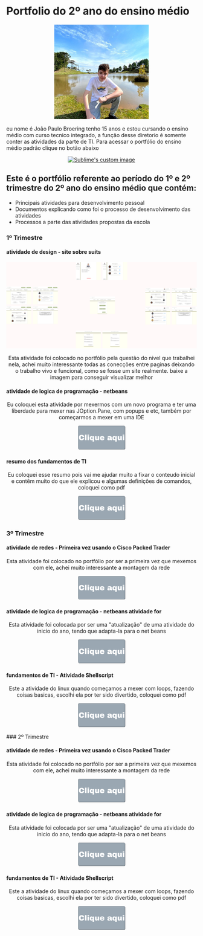 # Portfolio do 2º ano do ensino médio
<p align="center">
 <img src="imagens/eu.jpeg" width="250">
</p>
eu nome é João Paulo Broering tenho 15 anos e estou cursando o ensino médio com curso tecnico integrado, a função desse diretorio é somente conter as atividades da parte de TI. Para acessar o portfólio do ensino médio padrão clique no botão abaixo

<p align="center">
 <a href="https://sites.google.com/view/portfolio-joao-paulo-broering/in%C3%ADcio"><img src="imagens/Portfólio (1).png" width="250" alt="Sublime's custom image"></a>
</p>

## Este é o portfólio referente ao período do 1º e 2º trimestre do 2º ano do ensino médio que contém:
* Principais atividades para desenvolvimento pessoal
* Documentos explicando como foi o processo de desenvolvimento das atividades
* Processos a parte das atividades propostas da escola

### 1º Trimestre

#### atividade de design - site sobre suits

<p align="center">
 <img src="design/Suits site.png" width="750">
</p>
<p align="center">
  Esta atividade foi colocado no portfólio pela questão do nivel que trabalhei nela, achei muito interessante todas as conecções entre paginas deixando o trabalho vivo e funcional, como se fosse um site realmente. baixe a imagem para conseguir visualizar melhor
</p>

#### atividade de logica de programação - netbeans

<p align="center">
  Eu coloquei esta atividade por mexermos com um novo programa e ter uma liberdade para mexer nas JOption.Pane, com popups e etc, também por começarmos a mexer em uma IDE
</p>
<p align="center">
 <a href="fundamento_de_ti/JOptionPane.java"><img src="imagens/Clique aqui.png" width="125"></a>
</p>

#### resumo dos fundamentos de TI

<p align="center">
 Eu coloquei esse resumo pois vai me ajudar muito a fixar o conteudo inicial e contêm muito do que ele explicou e algumas definições de comandos, coloquei como pdf
</p>
<p align="center">
 <a href="fundamento_de_ti/Reviso.pdf"><img src="imagens/Clique aqui.png" width="125"></a>
</p>

### 3º Trimestre

#### atividade de redes - Primeira vez usando o Cisco Packed Trader

<p align="center">
  Esta atividade foi colocado no portfólio por ser a primeira vez que mexemos com ele, achei muito interessante a montagem da rede
</p>
<p align="center">
 <a href="Fundamentos_de_redes/trabalho.pkt"><img src="imagens/Clique aqui.png" width="125"></a>
</p>

#### atividade de logica de programação - netbeans atividade for

<p align="center">
  Esta atividade foi colocada por ser uma "atualização" de uma atividade do inicio do ano, tendo que adapta-la para o net beans
</p>
<p align="center">
 <a href="logica_computacional/atvdd_for.zip"><img src="imagens/Clique aqui.png" width="125"></a>
</p>

#### fundamentos de TI - Atividade Shellscript

<p align="center">
 Este a atividade do linux quando começamos a mexer com loops, fazendo coisas basicas, escolhi ela por ter sido divertido, coloquei como pdf
</p>
<p align="center">
 <a href="fundamento_de_ti/shellscript.pdf"><img src="imagens/Clique aqui.png" width="125"></a>
</p>
### 2º Trimestre

#### atividade de redes - Primeira vez usando o Cisco Packed Trader

<p align="center">
  Esta atividade foi colocado no portfólio por ser a primeira vez que mexemos com ele, achei muito interessante a montagem da rede
</p>
<p align="center">
 <a href="Fundamentos_de_redes/trabalho.pkt"><img src="imagens/Clique aqui.png" width="125"></a>
</p>

#### atividade de logica de programação - netbeans atividade for

<p align="center">
  Esta atividade foi colocada por ser uma "atualização" de uma atividade do inicio do ano, tendo que adapta-la para o net beans
</p>
<p align="center">
 <a href="logica_computacional/atvdd_for.zip"><img src="imagens/Clique aqui.png" width="125"></a>
</p>

#### fundamentos de TI - Atividade Shellscript

<p align="center">
 Este a atividade do linux quando começamos a mexer com loops, fazendo coisas basicas, escolhi ela por ter sido divertido, coloquei como pdf
</p>
<p align="center">
 <a href="fundamento_de_ti/shellscript.pdf"><img src="imagens/Clique aqui.png" width="125"></a>
</p>

